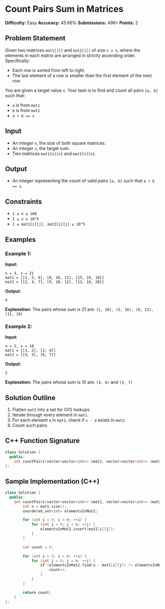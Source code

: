 # Count Pairs Sum in Matrices

**Difficulty:** Easy
**Accuracy:** 45.66%
**Submissions:** 49K+
**Points:** 2

## Problem Statement

Given two matrices `mat1[][]` and `mat2[][]` of size `n x n`, where the elements in each matrix are arranged in strictly ascending order. Specifically:

* Each row is sorted from left to right.
* The last element of a row is smaller than the first element of the next row.

You are given a target value `x`. Your task is to find and count all pairs `{a, b}` such that:

* `a` is from `mat1`
* `b` is from `mat2`
* `a + b == x`

## Input

* An integer `n`, the size of both square matrices.
* An integer `x`, the target sum.
* Two matrices `mat1[n][n]` and `mat2[n][n]`.

## Output

* An integer representing the count of valid pairs `{a, b}` such that `a + b == x`.

## Constraints

* `1 ≤ n ≤ 100`
* `1 ≤ x ≤ 10^5`
* `1 ≤ mat1[i][j], mat2[i][j] ≤ 10^5`

## Examples

### Example 1:

**Input:**

```
n = 3, x = 21
mat1 = [[1, 5, 6], [8, 10, 11], [15, 16, 18]]
mat2 = [[2, 4, 7], [9, 10, 12], [13, 16, 20]]
```

**Output:**

```
4
```

**Explanation:**
The pairs whose sum is 21 are: `(1, 20), (5, 16), (8, 13), (11, 10)`

### Example 2:

**Input:**

```
n = 2, x = 10
mat1 = [[1, 2], [3, 4]]
mat2 = [[4, 5], [6, 7]]
```

**Output:**

```
2
```

**Explanation:**
The pairs whose sum is 10 are: `(4, 6)` and `(3, 7)`

## Solution Outline

1. Flatten `mat2` into a set for O(1) lookups.
2. Iterate through every element in `mat1`.
3. For each element `a` in `mat1`, check if `x - a` exists in `mat2`.
4. Count such pairs.

## C++ Function Signature

```cpp
class Solution {
  public:
    int countPairs(vector<vector<int>> &mat1, vector<vector<int>> &mat2, int x);
};
```

## Sample Implementation (C++)

```cpp
class Solution {
  public:
    int countPairs(vector<vector<int>> &mat1, vector<vector<int>> &mat2, int x) {
        int n = mat1.size();
        unordered_set<int> elementsInMat2;

        for (int i = 0; i < n; ++i) {
            for (int j = 0; j < n; ++j) {
                elementsInMat2.insert(mat2[i][j]);
            }
        }

        int count = 0;

        for (int i = 0; i < n; ++i) {
            for (int j = 0; j < n; ++j) {
                if (elementsInMat2.find(x - mat1[i][j]) != elementsInMat2.end()) {
                    count++;
                }
            }
        }

        return count;
    }
};
```
